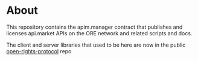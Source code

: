 # About

This repository contains the apim.manager contract that publishes and licenses api.market APIs on the ORE network and related scripts and docs.

The client and server libraries that used to be here are now in the public [open-rights-protocol](https://github.com/Open-Rights-Exchange) repo

